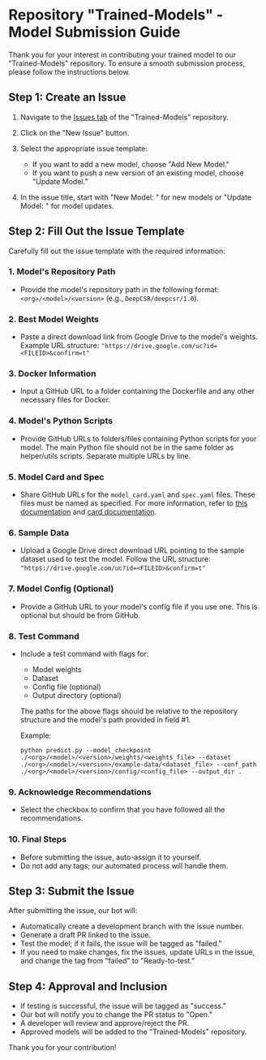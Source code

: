 # Repository "Trained-Models" - Model Submission Guide

Thank you for your interest in contributing your trained model to our "Trained-Models" repository. To ensure a smooth submission process, please follow the instructions below.

## Step 1: Create an Issue
1. Navigate to the [Issues tab](https://github.com/neuronets/trained-models/issues) of the "Trained-Models" repository.

2. Click on the "New Issue" button.

3. Select the appropriate issue template:
   - If you want to add a new model, choose "Add New Model."
   - If you want to push a new version of an existing model, choose "Update Model."

4. In the issue title, start with "New Model: " for new models or "Update Model: " for model updates.

## Step 2: Fill Out the Issue Template
Carefully fill out the issue template with the required information:

### 1. Model's Repository Path
- Provide the model's repository path in the following format: 
`<org>/<model>/<version>` (e.g., `DeepCSR/deepcsr/1.0`).

### 2. Best Model Weights
- Paste a direct download link from Google Drive to the model's weights.
  Example URL structure: ```"https://drive.google.com/uc?id=<FILEID>&confirm=t"```

### 3. Docker Information
- Input a GitHub URL to a folder containing the Dockerfile and any other necessary files for Docker.

### 4. Model's Python Scripts
- Provide GitHub URLs to folders/files containing Python scripts for your model. The main Python file should not be in the same folder as helper/utils scripts. Separate multiple URLs by line.

### 5. Model Card and Spec
- Share GitHub URLs for the `model_card.yaml` and `spec.yaml` files. These files must be named as specified. For more information, refer to [this documentation](https://github.com/neuronets/trained-models/blob/master/docs/spec_file.md) and [card documentation](https://github.com/neuronets/trained-models/blob/master/docs/model_card.yaml).

### 6. Sample Data
- Upload a Google Drive direct download URL pointing to the sample dataset used to test the model. Follow the URL structure: ```"https://drive.google.com/uc?id=<FILEID>&confirm=t"```

### 7. Model Config (Optional)
- Provide a GitHub URL to your model's config file if you use one. This is optional but should be from GitHub.

### 8. Test Command
- Include a test command with flags for:
  - Model weights
  - Dataset
  - Config file (optional)
  - Output directory (optional)

  The paths for the above flags should be relative to the repository structure and the model's path provided in field #1.

  Example:
  
    ```python predict.py --model_checkpoint ./<org>/<model>/<version>/weights/<weights_file> --dataset ./<org>/<model>/<version>/example-data/<dataset_file> --conf_path ./<org>/<model>/<version>/config/<config_file> --output_dir .```


### 9. Acknowledge Recommendations
- Select the checkbox to confirm that you have followed all the recommendations.

### 10. Final Steps
- Before submitting the issue, auto-assign it to yourself.
- Do not add any tags; our automated process will handle them.

## Step 3: Submit the Issue
After submitting the issue, our bot will:
- Automatically create a development branch with the issue number.
- Generate a draft PR linked to the issue.
- Test the model; if it fails, the issue will be tagged as "failed."
- If you need to make changes, fix the issues, update URLs in the issue, and change the tag from "failed" to "Ready-to-test."

## Step 4: Approval and Inclusion
- If testing is successful, the issue will be tagged as "success."
- Our bot will notify you to change the PR status to "Open."
- A developer will review and approve/reject the PR.
- Approved models will be added to the "Trained-Models" repository.

Thank you for your contribution!


